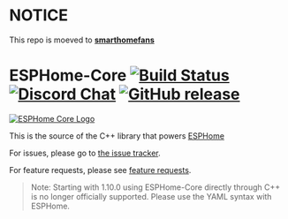 # NOTICE

This repo is moeved to [**smarthomefans**](https://github.com/smarthomefans/esphome-core)

# ESPHome-Core [![Build Status](https://travis-ci.org/esphome/esphome-core.svg?branch=master)](https://travis-ci.org/esphome/esphome-core) [![Discord Chat](https://img.shields.io/discord/429907082951524364.svg)](https://discord.gg/KhAMKrd) [![GitHub release](https://img.shields.io/github/release/esphome/esphome-core.svg)](https://GitHub.com/esphome/esphome-core/releases/)

[![ESPHome Core Logo](https://esphome.io/_images/logo-core.png)](https://esphome.io/)

This is the source of the C++ library that powers [ESPHome](https://esphome.io/)

For issues, please go to [the issue tracker](https://github.com/esphome/issues/issues).

For feature requests, please see [feature requests](https://github.com/esphome/feature-requests/issues).

> Note: Starting with 1.10.0 using ESPHome-Core directly through C++ is no longer officially
> supported. Please use the YAML syntax with ESPHome.
